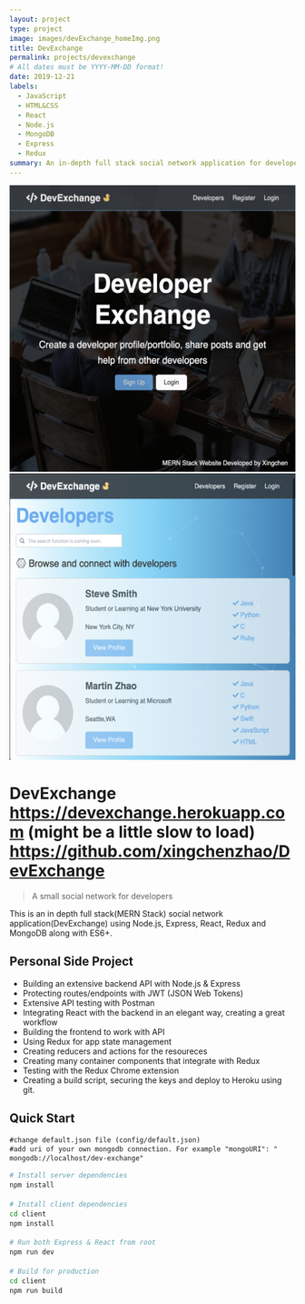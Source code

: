 ```yaml
---
layout: project
type: project
image: images/devExchange_homeImg.png
title: DevExchange
permalink: projects/devexchange
# All dates must be YYYY-MM-DD format!
date: 2019-12-21
labels:
  - JavaScript
  - HTML&CSS
  - React
  - Node.js
  - MongoDB
  - Express
  - Redux
summary: An in-depth full stack social network application for developers
---
```


<div class="ui small rounded images">
  <img class="ui image" src="../images/devExchange_homeImg.png">
  <img class="ui image" src="../images/devExchange_Resume.png">
</div>

# DevExchange https://devexchange.herokuapp.com (might be a little slow to load) https://github.com/xingchenzhao/DevExchange
> A small social network for developers 

This is an in depth full stack(MERN Stack) social network application(DevExchange) using Node.js, Express, React, Redux and MongoDB along with ES6+.

## Personal Side Project
* Building an extensive backend API with Node.js & Express
* Protecting routes/endpoints with JWT (JSON Web Tokens)
* Extensive API testing with Postman
* Integrating React with the backend in an elegant way, creating a great workflow
* Building the frontend to work with API
* Using Redux for app state management
* Creating reducers and actions for the resoureces
* Creating many container components that integrate with Redux
* Testing with the Redux Chrome extension
* Creating a build script, securing the keys and deploy to Heroku using git.

## Quick Start

```
#change default.json file (config/default.json)
#add uri of your own mongodb connection. For example "mongoURI": " mongodb://localhost/dev-exchange"
```

```bash
# Install server dependencies
npm install

# Install client dependencies
cd client
npm install

# Run both Express & React from root
npm run dev

# Build for production
cd client
npm run build
```



